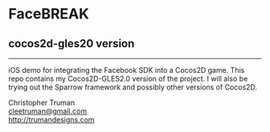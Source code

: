FaceBREAK
=============
cocos2d-gles20 version
-------------
* * *
iOS demo for integrating the Facebook SDK into a Cocos2D game.  This repo contains my Cocos2D-GLES2.0 version of the project.  I will also be trying out the Sparrow framework and possibly other versions of Cocos2D.

Christopher Truman  
<cleetruman@gmail.com>  
<http://trumandesigns.com>  

